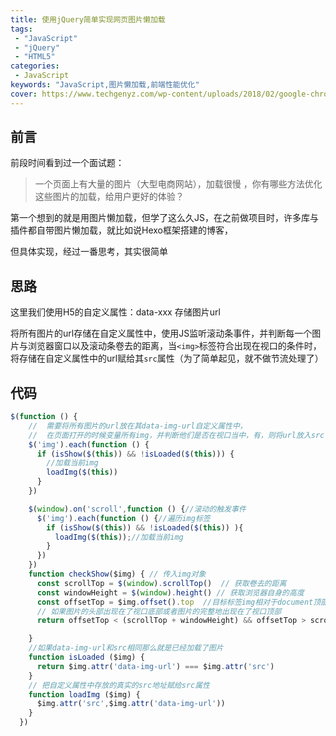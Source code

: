 ```yaml
---
title: 使用jQuery简单实现网页图片懒加载
tags:
 - "JavaScript"
 - "jQuery"
 - "HTML5"
categories: 
 - JavaScript
keywords: "JavaScript,图片懒加载,前端性能优化"
cover: https://www.techgenyz.com/wp-content/uploads/2018/02/google-chrome-lazy-loading.jpg
---
```


## 前言

前段时间看到过一个面试题：

> 一个页面上有大量的图片（大型电商网站），加载很慢  ，你有哪些方法优化这些图片的加载，给用户更好的体验？

第一个想到的就是用图片懒加载，但学了这么久JS，在之前做项目时，许多库与插件都自带图片懒加载，就比如说Hexo框架搭建的博客，

但具体实现，经过一番思考，其实很简单

## 思路

这里我们使用H5的自定义属性：data-xxx 存储图片url

将所有图片的url存储在自定义属性中，使用JS监听滚动条事件，并判断每一个图片与浏览器窗口以及滚动条卷去的距离，当`<img>`标签符合出现在视口的条件时，将存储在自定义属性中的url赋给其`src`属性（为了简单起见，就不做节流处理了）

## 代码

```js
$(function () {
    //  需要将所有图片的url放在其data-img-url自定义属性中，
    //  在页面打开的时候变量所有img，并判断他们是否在视口当中，有，则将url放入src中
    $('img').each(function () {
      if (isShow($(this)) && !isLoaded($(this))) {
        //加载当前img
        loadImg($(this))
      }
    })

    $(window).on('scroll',function () {//滚动的触发事件
      $('img').each(function () {//遍历img标签
        if (isShow($(this)) && !isLoaded($(this)) ){
          loadImg($(this));//加载当前img
        }
      })
    })
    function checkShow($img) { // 传入img对象
      const scrollTop = $(window).scrollTop()  // 获取卷去的距离
      const windowHeight = $(window).height() // 获取浏览器自身的高度
      const offsetTop = $img.offset().top  //目标标签img相对于document顶部的位置
      // 如果图片的头部出现在了视口底部或者图片的完整地出现在了视口顶部
      return offsetTop < (scrollTop + windowHeight) && offsetTop > scrollTop

    }
    //如果data-img-url和src相同那么就是已经加载了图片
    function isLoaded ($img) {
      return $img.attr('data-img-url') === $img.attr('src')
    }
    // 把自定义属性中存放的真实的src地址赋给src属性
    function loadImg ($img) {
      $img.attr('src',$img.attr('data-img-url'))
    }
  })
```

